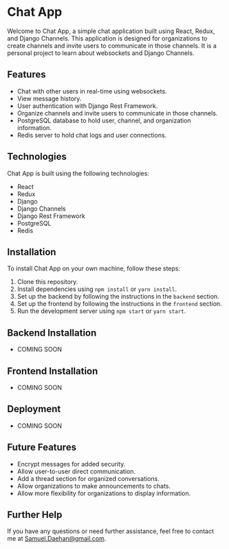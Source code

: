 # Chat App

Welcome to Chat App, a simple chat application built using React, Redux, and Django Channels. This application is designed for organizations to create channels and invite users to communicate in those channels. It is a personal project to learn about websockets and Django Channels.

## Features

- Chat with other users in real-time using websockets.
- View message history.
- User authentication with Django Rest Framework.
- Organize channels and invite users to communicate in those channels.
- PostgreSQL database to hold user, channel, and organization information.
- Redis server to hold chat logs and user connections.

## Technologies

Chat App is built using the following technologies:

- React
- Redux
- Django
- Django Channels
- Django Rest Framework
- PostgreSQL
- Redis

## Installation

To install Chat App on your own machine, follow these steps:

1. Clone this repository.
2. Install dependencies using `npm install` or `yarn install`.
3. Set up the backend by following the instructions in the `backend` section.
4. Set up the frontend by following the instructions in the `frontend` section.
5. Run the development server using `npm start` or `yarn start`.

## Backend Installation

- COMING SOON

## Frontend Installation

- COMING SOON

## Deployment

- COMING SOON

## Future Features

- Encrypt messages for added security.
- Allow user-to-user direct communication.
- Add a thread section for organized conversations.
- Allow organizations to make announcements to chats.
- Allow more flexibility for organizations to display information.

## Further Help

If you have any questions or need further assistance, feel free to contact me at Samuel.Daehan@gmail.com.
